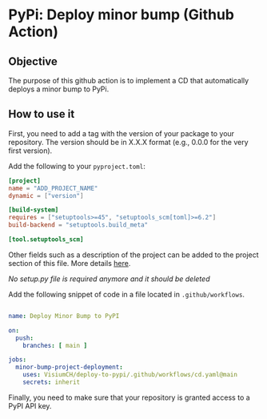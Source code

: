 #  PyPi: Deploy minor bump (Github Action)

## Objective

The purpose of this github action is to implement a CD that automatically deploys a minor bump to PyPi.

## How to use it

First, you need to add a tag with the version of your package to your repository. The version should be in X.X.X format (e.g., 0.0.0 for the very first version).

Add the following to your `pyproject.toml`:

```toml
[project]
name = "ADD_PROJECT_NAME"
dynamic = ["version"]

[build-system]
requires = ["setuptools>=45", "setuptools_scm[toml]>=6.2"]
build-backend = "setuptools.build_meta"

[tool.setuptools_scm]
```
Other fields such as a description of the project can be added to the project section of this file. More details [here](https://python-poetry.org/docs/pyproject/).

*No setup.py file is required anymore and it should be deleted*

Add the following snippet of code in a file located in `.github/workflows`.

```yaml

name: Deploy Minor Bump to PyPI

on:
  push:
    branches: [ main ]

jobs:
  minor-bump-project-deployment:
    uses: VisiumCH/deploy-to-pypi/.github/workflows/cd.yaml@main
    secrets: inherit

```
Finally, you need to make sure that your repository is granted access to a PyPI API key.